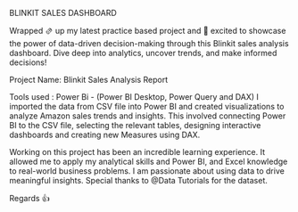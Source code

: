 BLINKIT SALES DASHBOARD

Wrapped 🫔 up my latest practice based project and 🚀 excited to showcase the power of data-driven decision-making through this Blinkit sales analysis dashboard. Dive deep into analytics, uncover trends, and make informed decisions!

Project Name: Blinkit Sales Analysis Report

Tools used : Power Bi - (Power BI Desktop, Power Query and DAX) I imported the data from CSV file into Power BI and created visualizations to analyze Amazon sales trends and insights. This involved connecting Power BI to the CSV file, selecting the relevant tables, designing interactive dashboards and creating new Measures using DAX.

Working on this project has been an incredible learning experience. It allowed me to apply my analytical skills and Power BI, and Excel knowledge to real-world business problems. I am passionate about using data to drive meaningful insights. Special thanks to @Data Tutorials for the dataset.

Regards 👍
